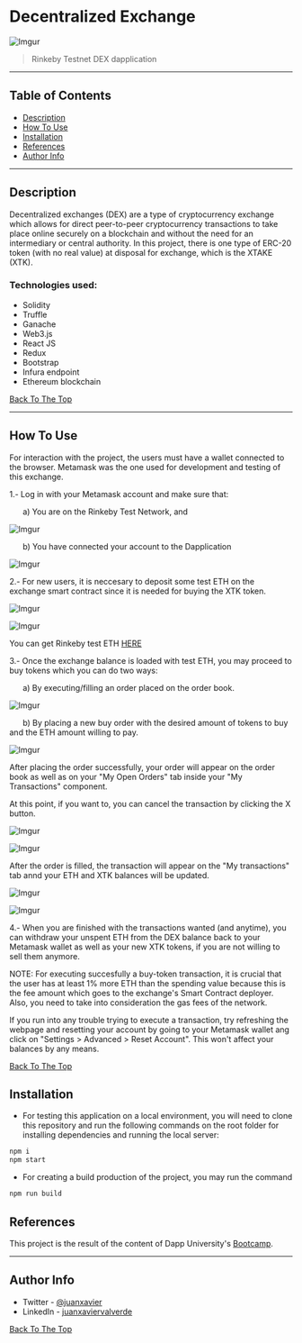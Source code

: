 # Decentralized Exchange

![Imgur](https://i.imgur.com/IYV31pW.png)

> Rinkeby Testnet DEX dapplication

---

## Table of Contents

- [Description](#description)
- [How To Use](#how-to-use)
- [Installation](#installation)
- [References](#references)
- [Author Info](#author-info)

---

## Description

Decentralized exchanges (DEX) are a type of cryptocurrency exchange which allows for direct peer-to-peer cryptocurrency transactions to take place online securely on a blockchain and without the need for an intermediary or central authority.
In this project, there is one type of ERC-20 token (with no real value) at disposal for exchange, which is the XTAKE (XTK).

### Technologies used:

- Solidity
- Truffle
- Ganache
- Web3.js
- React JS
- Redux
- Bootstrap
- Infura endpoint
- Ethereum blockchain

[Back To The Top](#decentralized-exchange)

---

## How To Use

For interaction with the project, the users must have a wallet connected to the browser. Metamask was the one used for development and testing of this exchange.

1.- Log in with your Metamask account and make sure that:

&nbsp; &nbsp; &nbsp; a) You are on the Rinkeby Test Network, and

![Imgur](https://i.imgur.com/L45pKPm.png)

&nbsp; &nbsp; &nbsp; b) You have connected your account to the Dapplication

![Imgur](https://i.imgur.com/LYMjNRJ.png)

2.- For new users, it is neccesary to deposit some test ETH on the exchange smart contract since it is needed for buying the XTK token.

![Imgur](https://i.imgur.com/3aec86K.png)

![Imgur](https://i.imgur.com/I7ZNIP7.png)

You can get Rinkeby test ETH [HERE](https://faucets.chain.link/rinkeby)

3.- Once the exchange balance is loaded with test ETH, you may proceed to buy tokens which you can do two ways:

&nbsp; &nbsp; &nbsp; a) By executing/filling an order placed on the order book.

![Imgur](https://i.imgur.com/pjtf0IR.png)

&nbsp; &nbsp; &nbsp; b) By placing a new buy order with the desired amount of tokens to buy and the ETH amount willing to pay.

![Imgur](https://i.imgur.com/aHv9Hve.png)

After placing the order successfully, your order will appear on the order book as well as on your "My Open Orders" tab inside your "My Transactions" component.

At this point, if you want to, you can cancel the transaction by clicking the X button.

![Imgur](https://i.imgur.com/ZJy9kxa.png)

![Imgur](https://i.imgur.com/UTQiF9l.png)

After the order is filled, the transaction will appear on the "My transactions" tab annd your ETH and XTK balances will be updated.

![Imgur](https://i.imgur.com/EgZQKa5.png)

![Imgur](https://i.imgur.com/ILTlATB.png)

4.- When you are finished with the transactions wanted (and anytime), you can withdraw your unspent ETH from the DEX balance back to your Metamask wallet as well as your new XTK tokens, if you are not willing to sell them anymore.

NOTE: For executing succesfully a buy-token transaction, it is crucial that the user has at least 1% more ETH than the spending value because this is the fee amount which goes to the exchange's Smart Contract deployer. Also, you need to take into consideration the gas fees of the network.

If you run into any trouble trying to execute a transaction, try refreshing the webpage and resetting your account by going to your Metamask wallet ang click on "Settings > Advanced > Reset Account". This won't affect your balances by any means.

[Back To The Top](#decentralized-exchange)

## Installation

- For testing this application on a local environment, you will need to clone this repository and run the following commands on the root folder for installing dependencies and running the local server:

```bash
npm i
npm start
```

- For creating a build production of the project, you may run the command

```bash
npm run build
```

## References

This project is the result of the content of Dapp University's [Bootcamp](https://dappuniversity.teachable.com/p/blockchain-developer-bootcamp).

---

## Author Info

- Twitter - [@juanxavier](https://twitter.com/juanxavier)
- LinkedIn - [juanxaviervalverde](https://www.linkedin.com/in/juanxaviervalverde/)

[Back To The Top](#decentralized-exchange)
